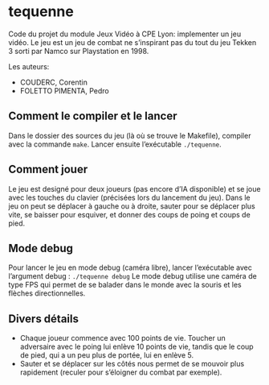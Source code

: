 # tequenne
Code du projet du module Jeux Vidéo à CPE Lyon: implementer un jeu vidéo.
Le jeu est un jeu de combat ne s’inspirant pas du tout du jeu Tekken 3 sorti par 
Namco sur Playstation en 1998. 

Les auteurs:
* COUDERC, Corentin
* FOLETTO PIMENTA, Pedro


## Comment le compiler et le lancer
Dans le dossier des sources du jeu (là où se trouve le Makefile), compiler avec la commande `make`. Lancer ensuite l’exécutable `./tequenne`.  

## Comment jouer
Le jeu est designé pour deux joueurs (pas encore d’IA disponible) et se joue avec les touches du clavier (précisées lors du lancement du jeu).
Dans le jeu on peut se déplacer à gauche ou à droite, sauter pour se déplacer plus vite, se baisser pour esquiver, et donner des coups de poing et coups de pied. 

## Mode debug 
Pour lancer le jeu en mode debug (caméra libre), lancer l’exécutable avec  l’argument debug : `./tequenne debug`
Le mode debug utilise une caméra de type FPS qui permet de se balader dans le monde avec la souris et les flèches directionnelles.

## Divers détails 
* Chaque joueur commence avec 100 points de vie. Toucher un adversaire avec le poing lui enlève 10 points de vie, tandis que le coup de pied, qui a un peu plus de portée, lui en enlève 5. 
* Sauter et se déplacer sur les côtés nous permet de se mouvoir plus rapidement (reculer pour s’éloigner du combat par exemple). 
